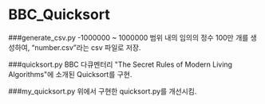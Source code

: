 # BBC_Quicksort

###generate_csv.py
-1000000 ~ 1000000 범위 내의 임의의 정수 100만 개를 생성하여, “number.csv”라는 csv 파일로 저장.

###quicksort.py
BBC 다큐멘터리 "The Secret Rules of Modern Living Algorithms"에 소개된 Quicksort를 구현.

###my_quicksort.py
위에서 구현한 quicksort.py를 개선시킴.
